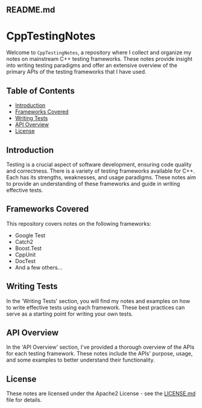## README.md

# CppTestingNotes

Welcome to `CppTestingNotes`, a repository where I collect and organize my notes on mainstream C++ testing frameworks. These notes provide insight into writing testing paradigms and offer an extensive overview of the primary APIs of the testing frameworks that I have used.

## Table of Contents

- [Introduction](#introduction)
- [Frameworks Covered](#frameworks-covered)
- [Writing Tests](#writing-tests)
- [API Overview](#api-overview)
- [License](#license)

## Introduction

Testing is a crucial aspect of software development, ensuring code quality and correctness. There is a variety of testing frameworks available for C++. Each has its strengths, weaknesses, and usage paradigms. These notes aim to provide an understanding of these frameworks and guide in writing effective tests.

## Frameworks Covered

This repository covers notes on the following frameworks:

- Google Test
- Catch2
- Boost.Test
- CppUnit
- DocTest
- And a few others...

## Writing Tests

In the 'Writing Tests' section, you will find my notes and examples on how to write effective tests using each framework. These best practices can serve as a starting point for writing your own tests.

## API Overview

In the 'API Overview' section, I've provided a thorough overview of the APIs for each testing framework. These notes include the APIs' purpose, usage, and some examples to better understand their functionality.

## License

These notes are licensed under the Apache2 License - see the [LICENSE.md](LICENSE.md) file for details.
